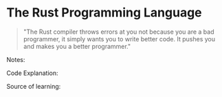 # The Rust Programming Language

> "The Rust compiler throws errors at you not because you are a bad programmer, it simply wants you to write better code. It pushes you and makes you a better programmer."

Notes:

Code Explanation: 

Source of learning:
